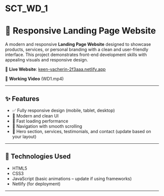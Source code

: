 # SCT_WD_1
# 🌟 Responsive Landing Page Website

A modern and responsive **Landing Page Website** designed to showcase products, services, or personal branding with a clean and user-friendly interface. This project demonstrates front-end development skills with appealing visuals and responsive design.

🔗 **Live Website**: [keen-vacherin-2f3aaa.netlify.app](https://keen-vacherin-2f3aaa.netlify.app/)

🎥 **Working Video**
(WD1.mp4)

---

## ✨ Features

- ✅ Fully responsive design (mobile, tablet, desktop)
- 🎨 Modern and clean UI
- 🚀 Fast loading performance
- 🔗 Navigation with smooth scrolling
- 📸 Hero section, services, testimonials, and contact (update based on your layout)

---

## 🧰 Technologies Used

- HTML5  
- CSS3  
- JavaScript (basic animations – update if using frameworks)  
- Netlify (for deployment)

---


